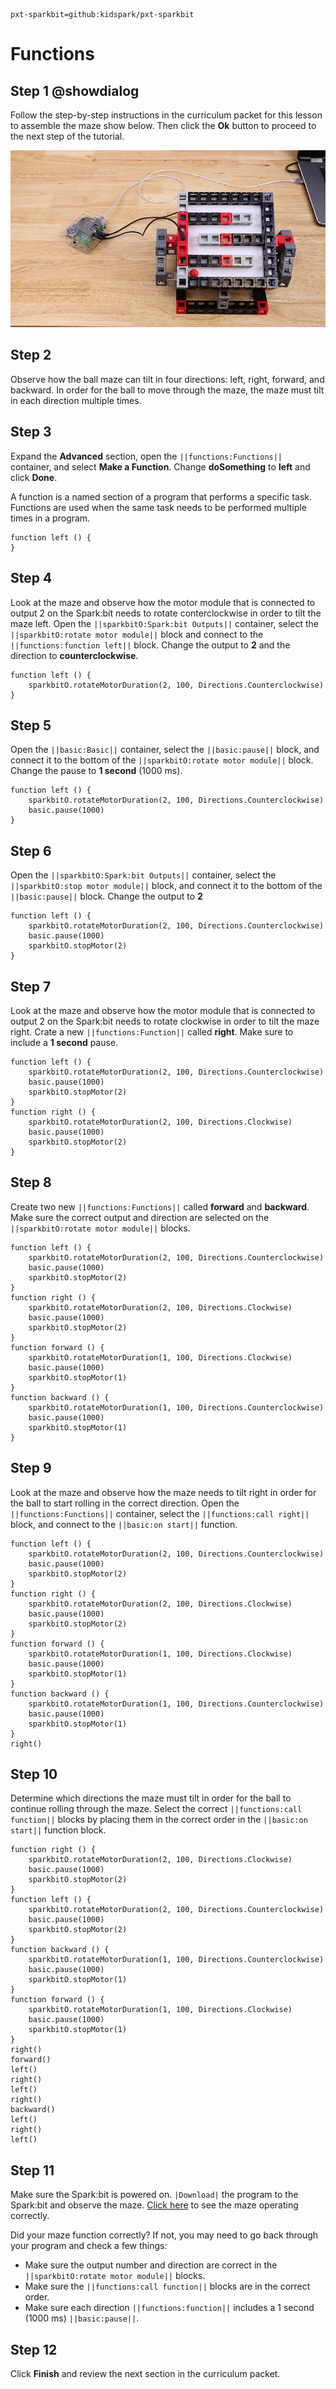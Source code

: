 ```package
pxt-sparkbit=github:kidspark/pxt-sparkbit
```

# Functions

## Step 1 @showdialog

Follow the step-by-step instructions in the curriculum packet for this lesson to assemble the maze show below. Then click the **Ok** button to proceed to the next step of the tutorial. 

![1-4-functions](https://raw.githubusercontent.com/KidSpark/tutorials/master/assets/1-4-functions.png)

## Step 2

Observe how the ball maze can tilt in four directions: left, right, forward, and backward. In order for the ball to move through the maze, the maze must tilt in each direction multiple times.

## Step 3

Expand the **Advanced** section, open the ``||functions:Functions||`` container, and select **Make a Function**. Change **doSomething** to **left** and click **Done**.

A function is a named section of a program that performs a specific task. Functions are used when the same task needs to be performed multiple times in a program.

```blocks
function left () {
}
```

## Step 4

Look at the maze and observe how the motor module that is connected to output 2 on the Spark:bit needs to rotate conterclockwise in order to tilt the maze left. Open the ``||sparkbitO:Spark:bit Outputs||`` container, select the ``||sparkbitO:rotate motor module||`` block and connect to the ``||functions:function left||`` block. Change the output to **2** and the direction to **counterclockwise**.

```blocks
function left () {
    sparkbitO.rotateMotorDuration(2, 100, Directions.Counterclockwise)
}
```

## Step 5

Open the ``||basic:Basic||`` container, select the ``||basic:pause||`` block, and connect it to the bottom of the ``||sparkbitO:rotate motor module||`` block. Change the pause to **1 second** (1000 ms).

```blocks
function left () {
    sparkbitO.rotateMotorDuration(2, 100, Directions.Counterclockwise)
    basic.pause(1000)
}
```

## Step 6

Open the ``||sparkbitO:Spark:bit Outputs||`` container, select the ``||sparkbitO:stop motor module||`` block, and connect it to the bottom of the ``||basic:pause||`` block. Change the output to **2** 

```blocks
function left () {
    sparkbitO.rotateMotorDuration(2, 100, Directions.Counterclockwise)
    basic.pause(1000)
    sparkbitO.stopMotor(2)
}
```

## Step 7

Look at the maze and observe how the motor module that is connected to output 2 on the Spark:bit needs to rotate clockwise in order to tilt the maze right. Crate a new ``||functions:Function||`` called **right**. Make sure to include a **1 second** pause.

```blocks
function left () {
    sparkbitO.rotateMotorDuration(2, 100, Directions.Counterclockwise)
    basic.pause(1000)
    sparkbitO.stopMotor(2)
}
function right () {
    sparkbitO.rotateMotorDuration(2, 100, Directions.Clockwise)
    basic.pause(1000)
    sparkbitO.stopMotor(2)
}
```

## Step 8

Create two new ``||functions:Functions||`` called **forward** and **backward**. Make sure the correct output and direction are selected on the ``||sparkbitO:rotate motor module||`` blocks.

```blocks
function left () {
    sparkbitO.rotateMotorDuration(2, 100, Directions.Counterclockwise)
    basic.pause(1000)
    sparkbitO.stopMotor(2)
}
function right () {
    sparkbitO.rotateMotorDuration(2, 100, Directions.Clockwise)
    basic.pause(1000)
    sparkbitO.stopMotor(2)
}
function forward () {
    sparkbitO.rotateMotorDuration(1, 100, Directions.Clockwise)
    basic.pause(1000)
    sparkbitO.stopMotor(1)
}
function backward () {
    sparkbitO.rotateMotorDuration(1, 100, Directions.Counterclockwise)
    basic.pause(1000)
    sparkbitO.stopMotor(1)
}
```

## Step 9

Look at the maze and observe how the maze needs to tilt right in order for the ball to start rolling in the correct direction. Open the ``||functions:Functions||`` container, select the ``||functions:call right||`` block, and connect to the ``||basic:on start||`` function.

```blocks
function left () {
    sparkbitO.rotateMotorDuration(2, 100, Directions.Counterclockwise)
    basic.pause(1000)
    sparkbitO.stopMotor(2)
}
function right () {
    sparkbitO.rotateMotorDuration(2, 100, Directions.Clockwise)
    basic.pause(1000)
    sparkbitO.stopMotor(2)
}
function forward () {
    sparkbitO.rotateMotorDuration(1, 100, Directions.Clockwise)
    basic.pause(1000)
    sparkbitO.stopMotor(1)
}
function backward () {
    sparkbitO.rotateMotorDuration(1, 100, Directions.Counterclockwise)
    basic.pause(1000)
    sparkbitO.stopMotor(1)
}
right()
```

## Step 10

Determine which directions the maze must tilt in order for the ball to continue rolling through the maze. Select the correct ``||functions:call function||`` blocks by placing them in the correct order in the ``||basic:on start||`` function block.

```blocks
function right () {
    sparkbitO.rotateMotorDuration(2, 100, Directions.Clockwise)
    basic.pause(1000)
    sparkbitO.stopMotor(2)
}
function left () {
    sparkbitO.rotateMotorDuration(2, 100, Directions.Counterclockwise)
    basic.pause(1000)
    sparkbitO.stopMotor(2)
}
function backward () {
    sparkbitO.rotateMotorDuration(1, 100, Directions.Counterclockwise)
    basic.pause(1000)
    sparkbitO.stopMotor(1)
}
function forward () {
    sparkbitO.rotateMotorDuration(1, 100, Directions.Clockwise)
    basic.pause(1000)
    sparkbitO.stopMotor(1)
}
right()
forward()
left()
right()
left()
right()
backward()
left()
right()
left()
```
## Step 11

Make sure the Spark:bit is powered on. ``|Download|`` the program to the Spark:bit and observe the maze. [Click here](https://youtu.be/9f59YnOa0U4) to see the maze operating correctly.

Did your maze function correctly? If not, you may need to go back through your program and check a few things:
* Make sure the output number and direction are correct in the ``||sparkbitO:rotate motor module||`` blocks.
* Make sure the ``||functions:call function||`` blocks are in the correct order. 
* Make sure each direction ``||functions:function||`` includes a 1 second (1000 ms) ``||basic:pause||``.

## Step 12

Click **Finish** and review the next section in the curriculum packet.